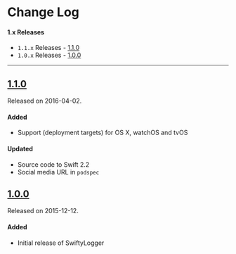 # Change Log

#### 1.x Releases

- `1.1.x` Releases - [1.1.0](#110)
- `1.0.x` Releases - [1.0.0](#100)

---

## [1.1.0](https://github.com/mtynior/SwiftyLogger/releases/tag/1.1.0)
Released on 2016-04-02.

#### Added
- Support (deployment targets) for OS X, watchOS and tvOS

#### Updated
- Source code to Swift 2.2	
- Social media URL in `podspec`

## [1.0.0](https://github.com/mtynior/SwiftyLogger/releases/tag/1.0.0)
Released on 2015-12-12.

#### Added
- Initial release of SwiftyLogger